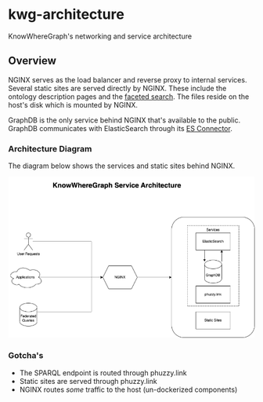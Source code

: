 # kwg-architecture

KnowWhereGraph's networking and service architecture

## Overview

NGINX serves as the load balancer and reverse proxy to internal services. Several static sites are served directly by NGINX. These include the ontology description pages and the [faceted search](https://github.com/KnowWhereGraph/kwg-faceted-search). The files reside on the host's disk which is mounted by NGINX.

GraphDB is the only service behind NGINX that's available to the public. GraphDB communicates with ElasticSearch through its [ES Connector](https://graphdb.ontotext.com/documentation/10.0/elasticsearch-graphdb-connector.html).


### Architecture Diagram

The diagram below shows the services and static sites behind NGINX.

![](./architecture.png)


### Gotcha's
- The SPARQL endpoint is routed through phuzzy.link
- Static sites are served through phuzzy.link
- NGINX routes _some_ traffic to the host (un-dockerized components)